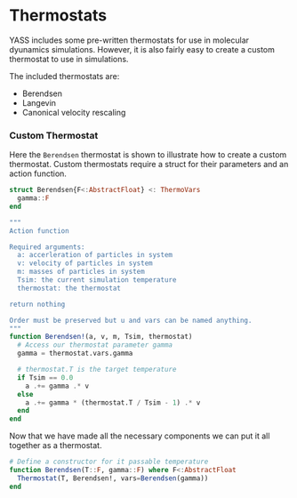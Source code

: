# Thermostats

YASS includes some pre-written thermostats for use in molecular dyunamics simulations. However, it is also fairly easy to create a custom thermostat to use in simulations. 

The included thermostats are:

  - Berendsen
  - Langevin
  - Canonical velocity rescaling


### Custom Thermostat

Here the `Berendsen` thermostat is shown to illustrate how to create a custom thermostat. Custom thermostats require a struct for their parameters and an action function.

```julia
struct Berendsen{F<:AbstractFloat} <: ThermoVars
  gamma::F
end

"""
Action function

Required arguments:
  a: accerleration of particles in system
  v: velocity of particles in system
  m: masses of particles in system
  Tsim: the current simulation temperature
  thermostat: the thermostat

return nothing

Order must be preserved but u and vars can be named anything.
"""
function Berendsen!(a, v, m, Tsim, thermostat)
  # Access our thermostat parameter gamma
  gamma = thermostat.vars.gamma

  # thermostat.T is the target temperature
  if Tsim == 0.0
    a .+= gamma .* v
  else
    a .+= gamma * (thermostat.T / Tsim - 1) .* v
  end
end
```

Now that we have made all the necessary components we can put it all together as a thermostat.

```julia
# Define a constructor for it passable temperature
function Berendsen(T::F, gamma::F) where F<:AbstractFloat
  Thermostat(T, Berendsen!, vars=Berendsen(gamma))
end
```
